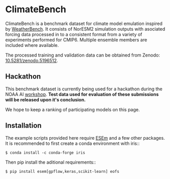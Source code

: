 # ClimateBench

ClimateBench is a benchmark dataset for climate model emulation inspired by [WeatherBench](https://github.com/pangeo-data/WeatherBench). It consists of NorESM2 simulation outputs with asociated forcing data processed in to a consistent format from a variety of experiments performed for CMIP6. Multiple ensemble members are included where available. 

The processed training and validation data can be obtained from Zenodo: [10.5281/zenodo.5196512](https://doi.org/10.5281/zenodo.5196512).

## Hackathon

This benchmark dataset is currently being used for a hackathon during the NOAA AI [workshop](https://2021noaaaiworkshop.sched.com). **Test data used for evaluation of these submissions will be released upon it's conclusion.**

We hope to keep a ranking of participating models on this page.

## Installation
The example scripts provided here require [ESEm](https://github.com/duncanwp/ESEm) and a few other packages. It is recommended to first create a conda environment with iris:: 

    $ conda install -c conda-forge iris

Then pip install the aditional requirements::

    $ pip install esem[gpflow,keras,scikit-learn] eofs

